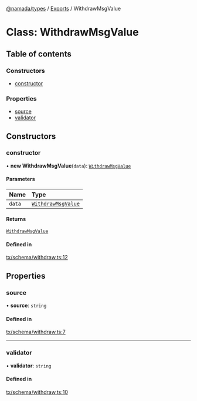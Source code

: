 [@namada/types](../README.md) / [Exports](../modules.md) / WithdrawMsgValue

# Class: WithdrawMsgValue

## Table of contents

### Constructors

- [constructor](WithdrawMsgValue.md#constructor)

### Properties

- [source](WithdrawMsgValue.md#source)
- [validator](WithdrawMsgValue.md#validator)

## Constructors

### constructor

• **new WithdrawMsgValue**(`data`): [`WithdrawMsgValue`](WithdrawMsgValue.md)

#### Parameters

| Name | Type |
| :------ | :------ |
| `data` | [`WithdrawMsgValue`](WithdrawMsgValue.md) |

#### Returns

[`WithdrawMsgValue`](WithdrawMsgValue.md)

#### Defined in

[tx/schema/withdraw.ts:12](https://github.com/anoma/namada-interface/blob/7edc5dea72f906ae6699549c1d9c128a2fd22eac/packages/types/src/tx/schema/withdraw.ts#L12)

## Properties

### source

• **source**: `string`

#### Defined in

[tx/schema/withdraw.ts:7](https://github.com/anoma/namada-interface/blob/7edc5dea72f906ae6699549c1d9c128a2fd22eac/packages/types/src/tx/schema/withdraw.ts#L7)

___

### validator

• **validator**: `string`

#### Defined in

[tx/schema/withdraw.ts:10](https://github.com/anoma/namada-interface/blob/7edc5dea72f906ae6699549c1d9c128a2fd22eac/packages/types/src/tx/schema/withdraw.ts#L10)
